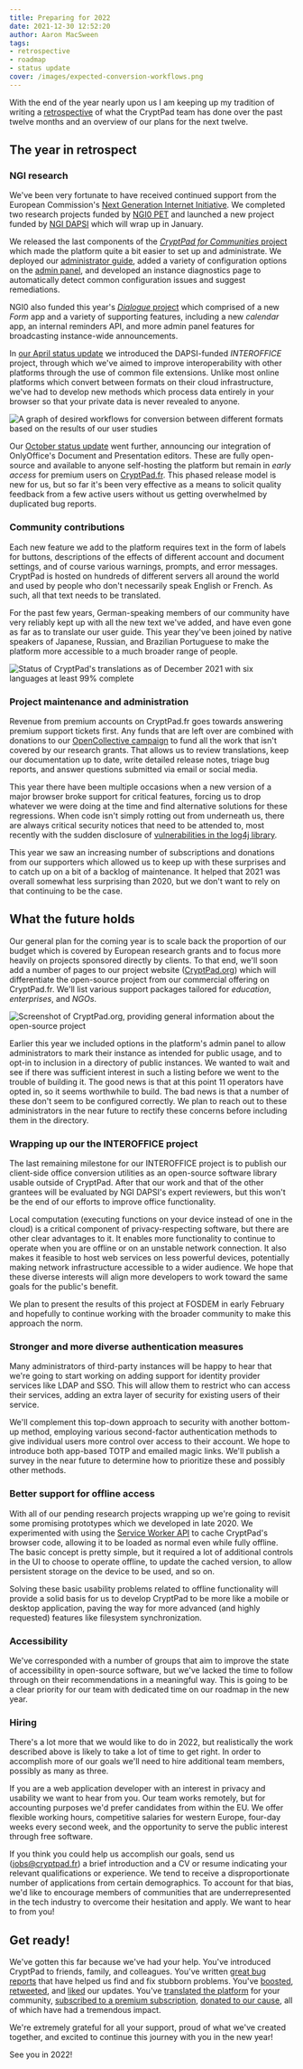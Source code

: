 ```yaml
---
title: Preparing for 2022
date: 2021-12-30 12:52:20
author: Aaron MacSween
tags:
- retrospective
- roadmap
- status update
cover: /images/expected-conversion-workflows.png
---
```


With the end of the year nearly upon us I am keeping up my tradition of writing a [retrospective](/tags/retrospective/) of what the CryptPad team has done over the past twelve months and an overview of our plans for the next twelve.

## The year in retrospect

### NGI research

We've been very fortunate to have received continued support from the European Commission's [Next Generation Internet Initiative](https://www.ngi.eu/). We completed two research projects funded by [NGI0 PET](https://nlnet.nl/PET/) and launched a new project funded by [NGI DAPSI](https://dapsi.ngi.eu/) which will wrap up in January.

We released the last components of the [_CryptPad for Communities_ project](https://nlnet.nl/project/Cryptpad-Communities/) which made the platform quite a bit easier to set up and administrate. We deployed our [administrator guide](https://docs.cryptpad.fr/en/admin_guide/index.html), added a variety of configuration options on the [admin panel](https://docs.cryptpad.fr/en/admin_guide/admin_panel.html), and developed an instance diagnostics page to automatically detect common configuration issues and suggest remediations.

NGI0 also funded this year's [_Dialogue_ project](https://nlnet.nl/project/CryptPadForms/) which comprised of a new _Form_ app and a variety of supporting features, including a new _calendar_ app, an internal reminders API, and more admin panel features for broadcasting instance-wide announcements.

In [our April status update](/2021/04/26/status-april-2021/) we introduced the DAPSI-funded _INTEROFFICE_ project, through which we've aimed to improve interoperability with other platforms through the use of common file extensions. Unlike most online platforms which convert between formats on their cloud infrastructure, we've had to develop new methods which process data entirely in your browser so that your private data is never revealed to anyone.

![A graph of desired workflows for conversion between different formats based on the results of our user studies](/images/expected-conversion-workflows.png)

Our [October status update](/2021/10/21/Announcing-new-apps/) went further, announcing our integration of OnlyOffice's Document and Presentation editors. These are fully open-source and available to anyone self-hosting the platform but remain in _early access_ for premium users on [CryptPad.fr](https://cryptpad.fr). This phased release model is new for us, but so far it's been very effective as a means to solicit quality feedback from a few active users without us getting overwhelmed by duplicated bug reports.

### Community contributions

Each new feature we add to the platform requires text in the form of labels for buttons, descriptions of the effects of different account and document settings, and of course various warnings, prompts, and error messages. CryptPad is hosted on hundreds of different servers all around the world and used by people who don't necessarily speak English or French. As such, all that text needs to be translated.

For the past few years, German-speaking members of our community have very reliably kept up with all the new text we've added, and have even gone as far as to translate our user guide. This year they've been joined by native speakers of Japanese, Russian, and Brazilian Portuguese to make the platform more accessible to a much broader range of people.

![Status of CryptPad's translations as of December 2021 with six languages at least 99% complete](/images/translations-status-2021-12.png)

### Project maintenance and administration

Revenue from premium accounts on CryptPad.fr goes towards answering premium support tickets first. Any funds that are left over are combined with donations to our [OpenCollective campaign](https://opencollective.com/cryptpad) to fund all the work that isn't covered by our research grants. That allows us to review translations, keep our documentation up to date, write detailed release notes, triage bug reports, and answer questions submitted via email or social media.

This year there have been multiple occasions when a new version of a major browser broke support for critical features, forcing us to drop whatever we were doing at the time and find alternative solutions for these regressions. When code isn't simply rotting out from underneath us, there are always critical security notices that need to be attended to, most recently with the sudden disclosure of [vulnerabilities in the log4j library](https://en.wikipedia.org/wiki/Log4Shell).

This year we saw an increasing number of subscriptions and donations from our supporters which allowed us to keep up with these surprises and to catch up on a bit of a backlog of maintenance. It helped that 2021 was overall somewhat less surprising than 2020, but we don't want to rely on that continuing to be the case.

## What the future holds

Our general plan for the coming year is to scale back the proportion of our budget which is covered by European research grants and to focus more heavily on projects sponsored directly by clients. To that end, we'll soon add a number of pages to our project website ([CryptPad.org](https://cryptpad.org)) which will differentiate the open-source project from our commercial offering on CryptPad.fr. We'll list various support packages tailored for _education_, _enterprises_, and _NGOs_.

![Screenshot of CryptPad.org, providing general information about the open-source project](/images/cryptpad-org-2021-12.png)

Earlier this year we included options in the platform's admin panel to allow administrators to mark their instance as intended for public usage, and to opt-in to inclusion in a directory of public instances. We wanted to wait and see if there was sufficient interest in such a listing before we went to the trouble of building it. The good news is that at this point 11 operators have opted in, so it seems worthwhile to build. The bad news is that a number of these don't seem to be configured correctly. We plan to reach out to these administrators in the near future to rectify these concerns before including them in the directory.

### Wrapping up our the INTEROFFICE project

The last remaining milestone for our INTEROFFICE project is to publish our client-side office conversion utilities as an open-source software library usable outside of CryptPad. After that our work and that of the other grantees will be evaluated by NGI DAPSI's expert reviewers, but this won't be the end of our efforts to improve office functionality.

Local computation (executing functions on your device instead of one in the cloud) is a critical component of privacy-respecting software, but there are other clear advantages to it. It enables more functionality to continue to operate when you are offline or on an unstable network connection. It also makes it feasible to host web services on less powerful devices, potentially making network infrastructure accessible to a wider audience. We hope that these diverse interests will align more developers to work toward the same goals for the public's benefit.

We plan to present the results of this project at FOSDEM in early February and hopefully to continue working with the broader community to make this approach the norm.

### Stronger and more diverse authentication measures

Many administrators of third-party instances will be happy to hear that we're going to start working on adding support for identity provider services like LDAP and SSO. This will allow them to restrict who can access their services, adding an extra layer of security for existing users of their service.

We'll complement this top-down approach to security with another bottom-up method, employing various second-factor authentication methods to give individual users more control over access to their account. We hope to introduce both app-based TOTP and emailed magic links. We'll publish a survey in the near future to determine how to prioritize these and possibly other methods.

### Better support for offline access

With all of our pending research projects wrapping up we're going to revisit some promising prototypes which we developed in late 2020. We experimented with using the [Service Worker API](https://developer.mozilla.org/en-US/docs/Web/API/Service_Worker_API) to cache CryptPad's browser code, allowing it to be loaded as normal even while fully offline. The basic concept is pretty simple, but it required a lot of additional controls in the UI to choose to operate offline, to update the cached version, to allow persistent storage on the device to be used, and so on.

Solving these basic usability problems related to offline functionality will provide a solid basis for us to develop CryptPad to be more like a mobile or desktop application, paving the way for more advanced (and highly requested) features like filesystem synchronization.

### Accessibility

We've corresponded with a number of groups that aim to improve the state of accessibility in open-source software, but we've lacked the time to follow through on their recommendations in a meaningful way. This is going to be a clear priority for our team with dedicated time on our roadmap in the new year.

### Hiring

There's a lot more that we would like to do in 2022, but realistically the work described above is likely to take a lot of time to get right. In order to accomplish more of our goals we'll need to hire additional team members, possibly as many as three.

If you are a web application developer with an interest in privacy and usability we want to hear from you. Our team works remotely, but for accounting purposes we'd prefer candidates from within the EU. We offer flexible working hours, competitive salaries for western Europe, four-day weeks every second week, and the opportunity to serve the public interest through free software.

If you think you could help us accomplish our goals, send us (jobs@cryptpad.fr) a brief introduction and a CV or resume indicating your relevant qualifications or experience. We tend to receive a disproportionate number of applications from certain demographics. To account for that bias, we'd like to encourage members of communities that are underrepresented in the tech industry to overcome their hesitation and apply. We want to hear to from you!

## Get ready!

We've gotten this far because we've had your help. You've introduced CryptPad to friends, family, and colleagues. You've written [great bug reports](https://marker.io/blog/write-bug-report) that have helped us find and fix stubborn problems. You've [boosted](https://social.weho.st/@cryptpad), [retweeted](https://twitter.com/cryptpad), and [liked](https://pixelfed.social/cryptpad_design) our updates. You've [translated the platform](https://weblate.cryptpad.fr/projects/cryptpad/app/) for your community, [subscribed to a premium subscription](https://cryptpad.fr/accounts/), [donated to our cause](https://opencollective.com/cryptpad), all of which have had a tremendous impact.

We're extremely grateful for all your support, proud of what we've created together, and excited to continue this journey with you in the new year!

See you in 2022!
